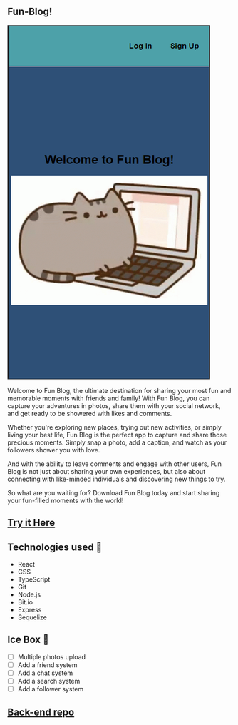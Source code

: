 ## Fun-Blog!
![Landing](./public/landingScreenshot.png) 
<!-- ![Blogs Page]() -->

Welcome to Fun Blog, the ultimate destination for sharing your most fun and memorable moments with friends and family! With Fun Blog, you can capture your adventures in photos, share them with your social network, and get ready to be showered with likes and comments.

Whether you're exploring new places, trying out new activities, or simply living your best life, Fun Blog is the perfect app to capture and share those precious moments. Simply snap a photo, add a caption, and watch as your followers shower you with love.

And with the ability to leave comments and engage with other users, Fun Blog is not just about sharing your own experiences, but also about connecting with like-minded individuals and discovering new things to try.

So what are you waiting for? Download Fun Blog today and start sharing your fun-filled moments with the world!


## [Try it Here](https://fun-blog.netlify.app/) 

## Technologies used 💾

- React
- CSS
- TypeScript
- Git
- Node.js
- Bit.io
- Express
- Sequelize

## Ice Box 🧊

- [ ] Multiple photos upload
- [ ] Add a friend system
- [ ] Add a chat system
- [ ] Add a search system
- [ ] Add a follower system

## [Back-end repo](https://github.com/WarmSkin/Fun-Blog-Back-End)